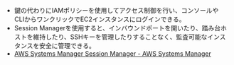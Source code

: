 - 鍵の代わりにIAMポリシーを使用してアクセス制御を行い、コンソールやCLIからワンクリックでEC2インスタンスにログインできる。
- Session Managerを使用すると、インバウンドポートを開いたり、踏み台ホストを維持したり、SSHキーを管理したりすることなく、監査可能なインスタンスを安全に管理できる。
- [AWS Systems Manager Session Manager - AWS Systems Manager](https://docs.aws.amazon.com/ja_jp/systems-manager/latest/userguide/session-manager.html)